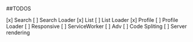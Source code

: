 

##TODOS

[x] Search
[ ] Search Loader
[x] List
[ ] List Loader
[x] Profile
[ ] Profile Loader
[ ] Responsive
[ ] ServiceWorker
[ ] Adv
[ ] Code Spliting
[ ] Server rendering
